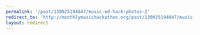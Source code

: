 ```yaml
---
permalink: '/post/130025194847/music-ed-hack-photos-2'
redirect_to: 'http://monthlymusichackathon.org/post/130025194847/music-ed-hack-photos-2'
layout: redirect
---
```

